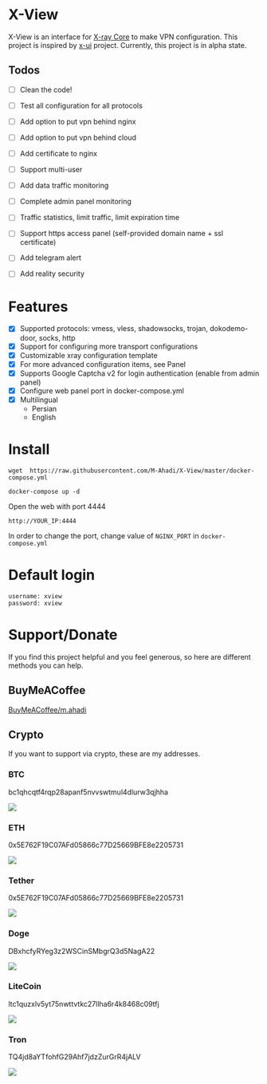 # X-View

X-View is an interface for [X-ray Core](https://github.com/XTLS/Xray-core) to make VPN configuration. This project is inspired by [x-ui](https://github.com/vaxilu/x-ui) project.
Currently, this project is in alpha state.

## Todos
- [ ] Clean the code!
- [ ] Test all configuration for all protocols
- [ ] Add option to put vpn behind nginx
- [ ] Add option to put vpn behind cloud
- [ ] Add certificate to nginx
- [ ] Support multi-user
- [ ] Add data traffic monitoring
- [ ] Complete admin panel monitoring
- [ ] Traffic statistics, limit traffic, limit expiration time
- [ ] Support https access panel (self-provided domain name + ssl certificate)
- [ ] Add telegram alert
- [ ] Add reality security


# Features
- [x] Supported protocols: vmess, vless,  shadowsocks, trojan, dokodemo-door, socks, http
- [x] Support for configuring more transport configurations
- [x] Customizable xray configuration template
- [x] For more advanced configuration items, see Panel
- [x] Supports Google Captcha v2 for login authentication (enable from admin panel)
- [x] Configure web panel port in docker-compose.yml
- [x] Multilingual
  - Persian
  - English

# Install
```shell
wget  https://raw.githubusercontent.com/M-Ahadi/X-View/master/docker-compose.yml
```

```shell
docker-compose up -d
```

Open the web with port 4444
```
http://YOUR_IP:4444
```

In order to change the port, change value of `NGINX_PORT` in `docker-compose.yml`

# Default login
```
username: xview
password: xview
```

# Support/Donate
If you find this project helpful and you feel generous, so here are different methods you can help.

## BuyMeACoffee
[BuyMeACoffee/m.ahadi](https://www.buymeacoffee.com/m.ahadi)

## Crypto
If you want to support via crypto, these are my addresses.

### BTC
bc1qhcqtf4rqp28apanf5nvvswtmul4dlurw3qjhha

![](images/BTC.png)


### ETH
0x5E762F19C07AFd05866c77D25669BFE8e2205731

![](images/ETH.jpg)


### Tether
0x5E762F19C07AFd05866c77D25669BFE8e2205731

![](images/Tether.jpg)


### Doge
DBxhcfyRYeg3z2WSCinSMbgrQ3d5NagA22

![](images/Doge.jpg)

### LiteCoin
ltc1quzxlv5yt75nwttvtkc27llha6r4k8468c09tfj

![](images/LiteCoin.jpg)


### Tron
TQ4jd8aYTfohfG29Ahf7jdzZurGrR4jALV

![](images/Tron.jpg)

